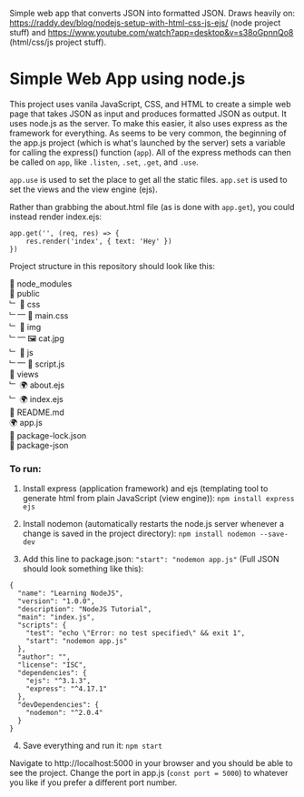 Simple web app that converts JSON into formatted JSON. Draws heavily on:
https://raddy.dev/blog/nodejs-setup-with-html-css-js-ejs/ (node project stuff)
and
https://www.youtube.com/watch?app=desktop&v=s38oGpnnQo8 (html/css/js project stuff).

# Simple Web App using node.js
This project uses vanila JavaScript, CSS, and HTML to create a simple web page that takes JSON as input and produces formatted JSON as output.
It uses node.js as the server. To make this easier, it also uses express as the framework for everything.
As seems to be very common, the beginning of the app.js project (which is what's launched by the server) sets a variable for calling the express() function (`app`).
All of the express methods can then be called on `app`, like `.listen`, `.set`, `.get`, and `.use`.

`app.use` is used to set the place to get all the static files.
`app.set` is used to set the views and the view engine (ejs).

Rather than grabbing the about.html file (as is done with `app.get`), you could instead render index.ejs:

```
app.get('', (req, res) => {
    res.render('index', { text: 'Hey' })
})
```

Project structure in this repository should look like this:
   
📂 node_modules  
📂 public  
﹂ 📂 css  
﹂⎻  📜 main.css  
﹂ 📂 img  
﹂⎻  🖼 cat.jpg  
﹂ 📂 js   
﹂⎻  📜 script.js  
📂 views  
﹂ 🌍 about.ejs  
﹂ 🌍 index.ejs  
📜 README.md  
🌍 app.js  
📜 package-lock.json  
📜 package-json  

### To run:
1) Install express (application framework) and ejs (templating tool to generate html from plain JavaScript (view engine)):
`npm install express ejs`

2) Install nodemon (automatically restarts the node.js server whenever a change is saved in the project directory):
`npm install nodemon --save-dev`

3) Add this line to package.json:
`"start": "nodemon app.js"`
(Full JSON should look something like this):
```
{
  "name": "Learning NodeJS",
  "version": "1.0.0",
  "description": "NodeJS Tutorial",
  "main": "index.js",
  "scripts": {
    "test": "echo \"Error: no test specified\" && exit 1",
    "start": "nodemon app.js"
  },
  "author": "",
  "license": "ISC",
  "dependencies": {
    "ejs": "^3.1.3",
    "express": "^4.17.1"
  },
  "devDependencies": {
    "nodemon": "^2.0.4"
  }
}
```

4) Save everything and run it:
`npm start`

Navigate to http://localhost:5000 in your browser and you should be able to see the project.
Change the port in app.js (`const port = 5000`) to whatever you like if you prefer a different port number.
